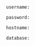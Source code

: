 <!-- layout:code post: 2003-09-26-sharing-db_important -->

```

username: 

password: 

hostname: 

database: 


```
